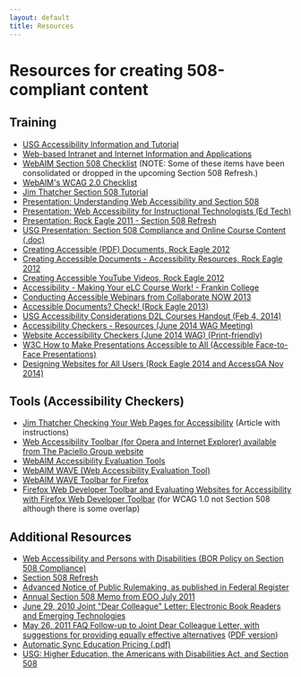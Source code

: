 ```yaml
---
layout: default
title: Resources
---
```


# Resources for creating 508-compliant content

## Training

* [USG Accessibility Information and Tutorial](http://www.usg.edu/siteinfo/accessibility)
* [Web-based Intranet and Internet Information and Applications](http://www.access-board.gov/sec508/guide/1194.22.htm)
* [WebAIM Section 508 Checklist](http://webaim.org/standards/508/checklist) (NOTE: Some of these items have been consolidated or dropped in the upcoming Section 508 Refresh.)
* [WebAIM's WCAG 2.0 Checklist](http://webaim.org/standards/wcag/checklist)
* [Jim Thatcher Section 508 Tutorial](http://www.jimthatcher.com/webcourse1.htm)
* [Presentation: Understanding Web Accessibility and Section 508](http://wikiwiki.uga.edu/wag/index.php/Presentation:_Understanding_Web_Accessibility_and_Section_508)
* [Presentation: Web Accessibility for Instructional Technologists (Ed Tech)](http://wikiwiki.uga.edu/wag/index.php/Presentation:_Web_Accessibility_for_Instructional_Technologists_%28Ed_Tech%29)
* [Presentation: Rock Eagle 2011 - Section 508 Refresh](http://wikiwiki.uga.edu/wag/index.php/Presentation:_Rock_Eagle_2011_-_Section_508_Refresh)
* [ USG Presentation: Section 508 Compliance and Online Course Content (.doc)](http://wikiwiki.uga.edu/wag/images/d/db/Section_508_Compliance_and_Online_Course_Content.doc)
* [ Creating Accessible (PDF) Documents, Rock Eagle 2012](http://wikiwiki.uga.edu/wag/images/7/7b/JSylviaCreatingAccessibleDocumentsRockEagle2012.pdf)
* [ Creating Accessible Documents - Accessibility Resources, Rock Eagle 2012](http://wikiwiki.uga.edu/wag/images/2/28/JSylviaAccessibilityResourcesRockEagle2012.pdf)
* [ Creating Accessible YouTube Videos, Rock Eagle 2012](http://wikiwiki.uga.edu/wag/images/2/23/JSylviaCreatingAccessibleYouTubeVideoRE2012c.pdf)
* [ Accessibility - Making Your eLC Course Work! - Frankin College](http://wikiwiki.uga.edu/wag/images/e/eb/Accessibility_Making_Your_eLC_Course_Work_Frankin_College.pdf)
* [ Conducting Accessible Webinars from Collaborate NOW 2013](http://wikiwiki.uga.edu/wag/images/2/25/Accessibility_Matters_in_Education_-_Collaborate_NOW_Apr_2013.pdf)
* [ Accessible Documents? Check! (Rock Eagle 2013)](http://wikiwiki.uga.edu/wag/images/b/b5/Accessible_Documents_Check_%28Rock_Eagle_2013%29.pdf)
* [ USG Accessibility Considerations D2L Courses Handout (Feb 4, 2014)](http://wikiwiki.uga.edu/wag/images/3/32/USG_Accessibility_Considerations_D2L_Courses_Handout_Feb4.pdf)
* [ Accessibility Checkers - Resources (June 2014 WAG Meeting)](http://wikiwiki.uga.edu/wag/images/3/36/ResourcesToolbarAccessibilityCheckersJune2014.pdf)
* [ Website Accessibility Checkers (June 2014 WAG) (Print-friendly)](http://wikiwiki.uga.edu/wag/images/f/fb/WAGAccessibilityCheckersJun2014.pdf)
* [W3C How to Make Presentations Accessible to All (Accessible Face-to-Face Presentations)](http://www.w3.org/WAI/training/accessible.php)
* [ Designing Websites for All Users (Rock Eagle 2014 and AccessGA Nov 2014)](http://wikiwiki.uga.edu/wag/images/f/fe/DesigningWebsitesAllUsersRE2014.pdf)

## Tools (Accessibility Checkers)

* [Jim Thatcher Checking Your Web Pages for Accessibility](http://www.jimthatcher.com/webcourse3.htm) (Article with instructions)
* [Web Accessibility Toolbar (for Opera and Internet Explorer) available from The Paciello Group website](http://www.paciellogroup.com/node/18?q=node/22)
* [WebAIM Accessibility Evaluation Tools](http://webaim.org/articles/tools/#free)
* [WebAIM WAVE (Web Accessibility Evaluation Tool)](http://webaim.org/resources/wave)
* [WebAIM WAVE Toolbar for Firefox](http://wave.webaim.org/toolbar)
* [Firefox Web Developer Toolbar and Evaluating Websites for Accessibility with Firefox Web Developer Toolbar](http://webaim.org/articles/evaluatingwithfirefox) (for WCAG 1.0 not Section 508 although there is some overlap)

## Additional Resources

* [Web Accessibility and Persons with Disabilities (BOR Policy on Section 508 Compliance)](http://wiki.eits.uga.edu/campuswebhelp/index.php/Web_Accessibility_and_Persons_with_Disabilities)
* [Section 508 Refresh](http://www.access-board.gov/508.htm)
* [Advanced Notice of Public Rulemaking, as published in Federal Register](http://www.access-board.gov/sec508/refresh/notice.htm)
* [Annual Section 508 Memo from EOO July 2011](http://www.uga.edu/eoo/policies/Electronic_and_Information_Technology_Accessibility_Policy.html)
* [June 29, 2010 Joint "Dear Colleague" Letter: Electronic Book Readers and Emerging Technologies](http://www2.ed.gov/about/offices/list/ocr/letters/colleague-20100629.html)
* [May 26, 2011 FAQ Follow-up to Joint Dear Colleague Letter, with suggestions for providing equally effective alternatives](http://www2.ed.gov/about/offices/list/ocr/docs/dcl-ebook-faq-201105.html) ([PDF version](http://wikiwiki.uga.edu/wag/images/f/f5/May_2011_FAQ_-_Dear_Colleague.pdf))
* [ Automatic Sync Education Pricing (.pdf)](http://wikiwiki.uga.edu/wag/images/4/49/Automatic_Sync_Education_Pricing.pdf)
* [USG: Higher Education, the Americans with Disabilities Act, and Section 508](http://www.usg.edu/siteinfo/higher_education_the_american_with_disabilities_act_and_section_508)
